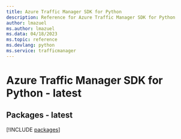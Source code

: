 ```yaml
---
title: Azure Traffic Manager SDK for Python
description: Reference for Azure Traffic Manager SDK for Python
author: lmazuel
ms.author: lmazuel
ms.data: 04/18/2023
ms.topic: reference
ms.devlang: python
ms.service: trafficmanager
---
```

# Azure Traffic Manager SDK for Python - latest
## Packages - latest
[!INCLUDE [packages](traffic-manager-index.md)]